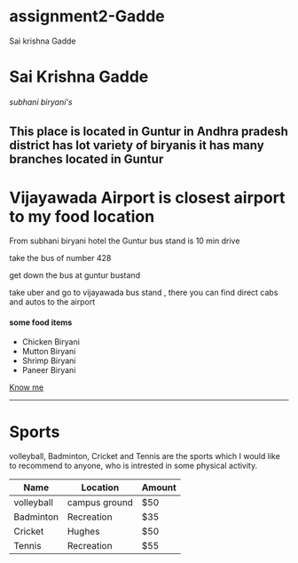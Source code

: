 # assignment2-Gadde
Sai krishna Gadde
# Sai Krishna Gadde
###### subhani biryani's
 This place is located in **Guntur** in **Andhra pradesh** district has lot variety of biryanis it has many branches located in Guntur 
 ---------------------------------------------------------------------------------------------------------------------------------------------------
 # Vijayawada Airport is closest airport to my food location
 From subhani biryani hotel the Guntur bus stand is 10 min drive

take the bus of number 428

get down the bus at guntur bustand

take uber and go to vijayawada bus stand , there you can find direct cabs and autos to the airport

#### some food items
* Chicken Biryani
* Mutton Biryani
* Shrimp Biryani
* Paneer Biryani

[Know me](https://github.com/sai2247/assignment2-Gadde/blob/main/AboutMe.md#sai-krishna-gadde)

-----------------------------------------------

# Sports

volleyball, Badminton, Cricket and Tennis are the sports which I would like to recommend to anyone, who is intrested in some physical activity.

|  Name       |  Location      | Amount|
|-------------|----------------|-------|
|  volleyball | campus ground  |  $50  |
|  Badminton  | Recreation     |  $35  |
|  Cricket    | Hughes         |  $50  |
|   Tennis    |  Recreation    |  $55  |